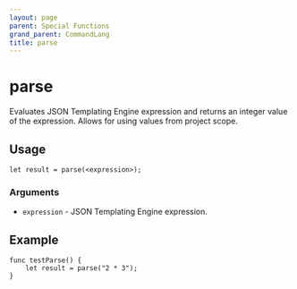 ```yaml
---
layout: page
parent: Special Functions
grand_parent: CommandLang
title: parse
---
```


# parse

Evaluates JSON Templating Engine expression and returns an integer value of the expression. 
Allows for using values from project scope. 

## Usage

```
let result = parse(<expression>);
```

### Arguments

* `expression` - JSON Templating Engine expression.

## Example

```
func testParse() {
    let result = parse("2 * 3");
}
```
